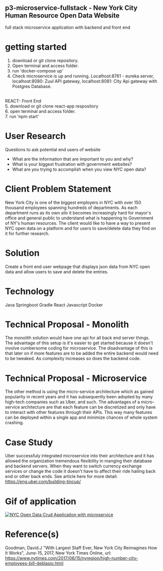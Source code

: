 ## p3-microservice-fullstack -  New York City Human Resource Open Data Website
full stack microservice application with backend and front end 
  
  
# getting started
1. download or git clone repository.
2. Open terminal and access folder.
3. run 'docker-compose up'
4. Check microservice is up and running.  Localhost:8761 - eureka server, localhost:8080: Zuul API gateway, localhost:8081: City Api gateway with Postgres Database.
<br />
REACT- Front End <br />
5. download or git clone react-app respository <br />
6. open terminal and access folder.<br />
7. run 'npm start'<br />

# User Research
Questions to ask potential end users of website
 - What are the information that are important to you and why?
 - What is your biggest frustration with government websites?
 - What are you trying to accomplish when you view NYC open data?

# Client Problem Statement
New York City is one of the biggest employers in NYC with over 150 thousand employees spanning hundreds of departments.  As each department runs as its own silo it becomes increasingly hard for mayor's 
office and general public to understand what is happening to Government of NY's human resources.  The client would like to have a way to present NYC open data on a platform and for users to save/delete data
they find on it for further research.

# Solution
Create a front end user webpage that displays json data from NYC open data and allow users to save and delete the entries.

# Technology
Java
Springboot
Gradle
React
Javascript
Docker

# Technical Proposal - Monolith
The monolith solution would have one api for all back end server things.  The advantage of this setup is it's easier to get started because it doesn't involve cumbersome coding for microservice.  The disadvantage of this is that
later on if more features are to be added the entire backend would need to be tweaked.  As complexity increases so does the backend code.

# Technical Proposal - Microservice
The other method is using the micro-service architecture which as gained popularity in recent years and it has subsequently been adopted by many high-tech companies such as Uber, and such. The advantages of a micro-service architecture are that each feature can be discretized and only have to interact with other features through their APIs. This way many features can be deployed within a single app and minimize chances of whole system crashing. 

# Case Study
Uber successfuly integrated microservice into their architecture and it has allowed the organization tremendous flexibility in manging their database and backend servers.  When they want to switch currency exchange services or change the code it doesn't have to affect their ride hailing back end or other back ends.  See article here for more detail: https://eng.uber.com/building-tincup/

# Gif of application
<a href="https://giphy.com/gifs/9oIONyVij1MVyBIoBT/html5"><img src="https://media.giphy.com/media/9oIONyVij1MVyBIoBT/giphy.gif" title="NYC Open Data Crud Applicaiton with microservice"/></a>

# Reference(s)
Goodman, David.J "With Largest Staff Ever, New York City Reimagines How It Works", June-15, 2017,  New York Times Online, url: https://www.nytimes.com/2017/06/15/nyregion/high-number-city-employees-bill-deblasio.html
